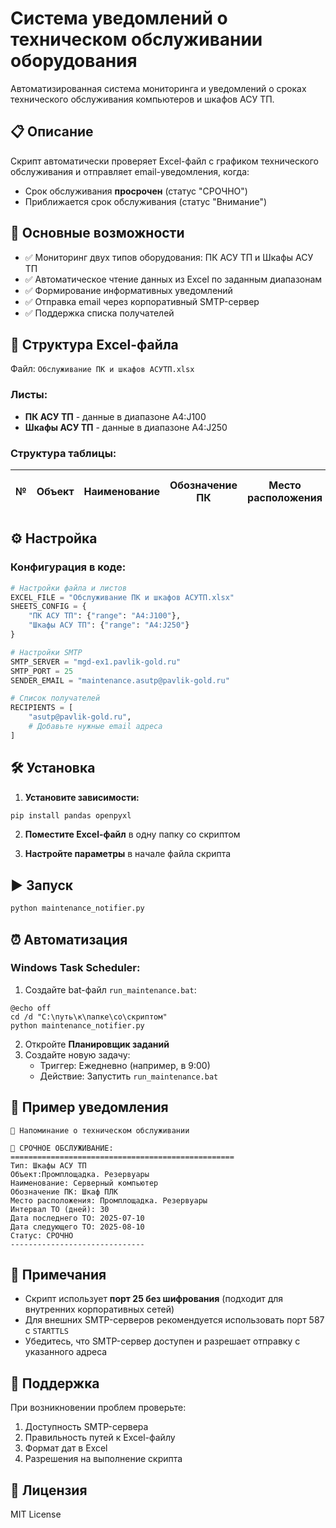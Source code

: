 # Система уведомлений о техническом обслуживании оборудования

Автоматизированная система мониторинга и уведомлений о сроках технического обслуживания компьютеров и шкафов АСУ ТП.

## 📋 Описание

Скрипт автоматически проверяет Excel-файл с графиком технического обслуживания и отправляет email-уведомления, когда:
- Срок обслуживания **просрочен** (статус "СРОЧНО")
- Приближается срок обслуживания (статус "Внимание")

## 🚀 Основные возможности

- ✅ Мониторинг двух типов оборудования: ПК АСУ ТП и Шкафы АСУ ТП
- ✅ Автоматическое чтение данных из Excel по заданным диапазонам
- ✅ Формирование информативных уведомлений
- ✅ Отправка email через корпоративный SMTP-сервер
- ✅ Поддержка списка получателей

## 📁 Структура Excel-файла

Файл: `Обслуживание ПК и шкафов АСУТП.xlsx`

### Листы:
- **ПК АСУ ТП** - данные в диапазоне A4:J100
- **Шкафы АСУ ТП** - данные в диапазоне A4:J250

### Структура таблицы:
| № | Объект | Наименование | Обозначение ПК | Место расположения | Интервал ТО (дней) | Напоминание (за дней) | Дата последнего ТО | Дата следующего ТО | Статус |
|---|--------|--------------|----------------|-------------------|-------------------|----------------------|-------------------|-------------------|--------|

## ⚙️ Настройка

### Конфигурация в коде:

```python
# Настройки файла и листов
EXCEL_FILE = "Обслуживание ПК и шкафов АСУТП.xlsx"
SHEETS_CONFIG = {
    "ПК АСУ ТП": {"range": "A4:J100"},
    "Шкафы АСУ ТП": {"range": "A4:J250"}
}

# Настройки SMTP
SMTP_SERVER = "mgd-ex1.pavlik-gold.ru"
SMTP_PORT = 25
SENDER_EMAIL = "maintenance.asutp@pavlik-gold.ru"

# Список получателей
RECIPIENTS = [
    "asutp@pavlik-gold.ru",
    # Добавьте нужные email адреса
]
```

## 🛠 Установка

1. **Установите зависимости:**
```bash
pip install pandas openpyxl
```

2. **Поместите Excel-файл** в одну папку со скриптом

3. **Настройте параметры** в начале файла скрипта

## ▶️ Запуск

```bash
python maintenance_notifier.py
```

## ⏰ Автоматизация

### Windows Task Scheduler:

1. Создайте bat-файл `run_maintenance.bat`:
```batch
@echo off
cd /d "C:\путь\к\папке\со\скриптом"
python maintenance_notifier.py
```

2. Откройте **Планировщик заданий**
3. Создайте новую задачу:
   - Триггер: Ежедневно (например, в 9:00)
   - Действие: Запустить `run_maintenance.bat`

## 📧 Пример уведомления

```
🔔 Напоминание о техническом обслуживании

🚨 СРОЧНОЕ ОБСЛУЖИВАНИЕ:
==================================================
Тип: Шкафы АСУ ТП
Объект:Промплощадка. Резервуары
Наименование: Серверный компьютер
Обозначение ПК: Шкаф ПЛК
Место расположения: Промплощадка. Резервуары
Интервал ТО (дней): 30
Дата последнего ТО: 2025-07-10
Дата следующего ТО: 2025-08-10
Статус: СРОЧНО
------------------------------
```

## 📝 Примечания

- Скрипт использует **порт 25 без шифрования** (подходит для внутренних корпоративных сетей)
- Для внешних SMTP-серверов рекомендуется использовать порт 587 с `STARTTLS`
- Убедитесь, что SMTP-сервер доступен и разрешает отправку с указанного адреса

## 🤝 Поддержка

При возникновении проблем проверьте:
1. Доступность SMTP-сервера
2. Правильность путей к Excel-файлу
3. Формат дат в Excel
4. Разрешения на выполнение скрипта

## 📄 Лицензия

MIT License
